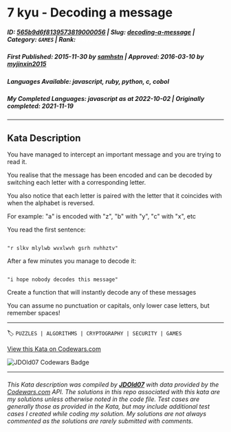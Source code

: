 # 7 kyu - Decoding a message

##### **ID**: [565b9d6f8139573819000056](https://www.codewars.com/kata/565b9d6f8139573819000056) | **Slug**: [decoding-a-message](https://www.codewars.com/kata/565b9d6f8139573819000056) | **Category**: `GAMES` | **Rank**: <span style="color:white">7 kyu</span>

##### **First Published**: 2015-11-30 ***by*** [samhstn](https://www.codewars.com/users/samhstn) | **Approved**: 2016-03-10 ***by*** [myjinxin2015](https://www.codewars.com/users/myjinxin2015)

##### **Languages Available**: javascript, ruby, python, c, cobol

##### **My Completed Languages**: javascript ***as at*** 2022-10-02 | **Originally completed**: 2021-11-19

---

## Kata Description


You have managed to intercept an important message and you are trying to read it.



You realise that the message has been encoded and can be decoded by switching each letter with a corresponding letter.



You also notice that each letter is paired with the letter that it coincides with when the alphabet is reversed.



For example: "a" is encoded with "z", "b" with "y", "c" with "x", etc



You read the first sentence:

```

"r slkv mlylwb wvxlwvh gsrh nvhhztv"

```



After a few minutes you manage to decode it:

```

"i hope nobody decodes this message"

```

Create a function that will instantly decode any of these messages



You can assume no punctuation or capitals, only lower case letters, but remember spaces!

---


🏷 `PUZZLES | ALGORITHMS | CRYPTOGRAPHY | SECURITY | GAMES`


[View this Kata on Codewars.com](https://www.codewars.com/kata/565b9d6f8139573819000056)

![](https://www.codewars.com/users/jdold07/badges/large "JDOld07 Codewars Badge")

---

###### *This Kata description was compiled by [**JDOld07**](https://tpstech.dev) with data provided by the [Codewars.com](https://www.codewars.com) API.  The solutions in this repo associated with this kata are my solutions unless otherwise noted in the code file.  Test cases are generally those as provided in the Kata, but may include additional test cases I created while coding my solution.  My solutions are not always commented as the solutions are rarely submitted with comments.*
